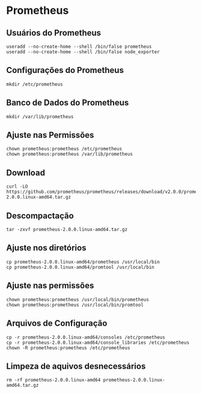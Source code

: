 # Prometheus

## Usuários do Prometheus
```
useradd --no-create-home --shell /bin/false prometheus
useradd --no-create-home --shell /bin/false node_exporter
```

## Configurações do Prometheus
```
mkdir /etc/prometheus
```

## Banco de Dados do Prometheus
```
mkdir /var/lib/prometheus
```

## Ajuste nas Permissões
```
chown prometheus:prometheus /etc/prometheus
chown prometheus:prometheus /var/lib/prometheus
```

## Download
```
curl -LO https://github.com/prometheus/prometheus/releases/download/v2.0.0/prometheus-2.0.0.linux-amd64.tar.gz
```

## Descompactação
```
tar -zxvf prometheus-2.0.0.linux-amd64.tar.gz
```

## Ajuste nos diretórios
```
cp prometheus-2.0.0.linux-amd64/prometheus /usr/local/bin
cp prometheus-2.0.0.linux-amd64/promtool /usr/local/bin
```

## Ajuste nas permissões
```
chown prometheus:prometheus /usr/local/bin/prometheus
chown prometheus:prometheus /usr/local/bin/promtool
```

## Arquivos de Configuração
```
cp -r prometheus-2.0.0.linux-amd64/consoles /etc/prometheus
cp -r prometheus-2.0.0.linux-amd64/console_libraries /etc/prometheus
chown -R prometheus:prometheus /etc/prometheus
```

## Limpeza de aquivos desnecessários
```
rm -rf prometheus-2.0.0.linux-amd64 prometheus-2.0.0.linux-amd64.tar.gz
```
